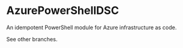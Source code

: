 # AzurePowerShellDSC
An idempotent PowerShell module for Azure infrastructure as code. 

See other branches.
